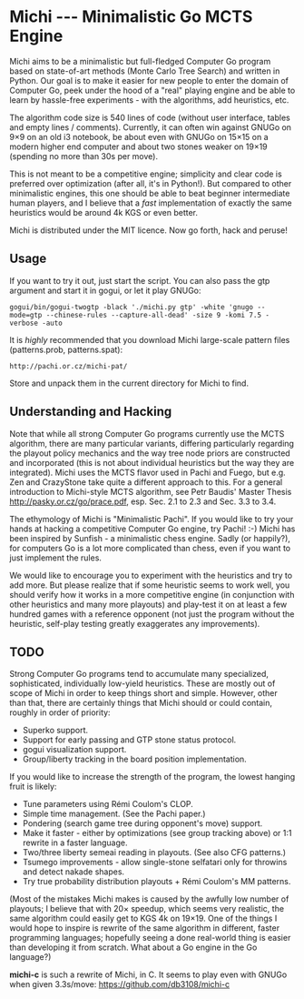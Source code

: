 Michi --- Minimalistic Go MCTS Engine
=====================================

Michi aims to be a minimalistic but full-fledged Computer Go program based
on state-of-art methods (Monte Carlo Tree Search) and written in Python.
Our goal is to make it easier for new people to enter the domain of
Computer Go, peek under the hood of a "real" playing engine and be able
to learn by hassle-free experiments - with the algorithms, add heuristics,
etc.

The algorithm code size is 540 lines of code (without user interface, tables
and empty lines / comments).  Currently, it can often win against GNUGo
on 9×9 on an old i3 notebook, be about even with GNUGo on 15×15 on a modern
higher end computer and about two stones weaker on 19×19 (spending no more
than 30s per move).

This is not meant to be a competitive engine; simplicity and clear code is
preferred over optimization (after all, it's in Python!).  But compared to
other minimalistic engines, this one should be able to beat beginner
intermediate human players, and I believe that a *fast* implementation
of exactly the same heuristics would be around 4k KGS or even better.

Michi is distributed under the MIT licence.  Now go forth, hack and peruse!

Usage
-----

If you want to try it out, just start the script.  You can also pass the
gtp argument and start it in gogui, or let it play GNUGo:

	gogui/bin/gogui-twogtp -black './michi.py gtp' -white 'gnugo --mode=gtp --chinese-rules --capture-all-dead' -size 9 -komi 7.5 -verbose -auto

It is *highly* recommended that you download Michi large-scale pattern files
(patterns.prob, patterns.spat):

	http://pachi.or.cz/michi-pat/

Store and unpack them in the current directory for Michi to find.

Understanding and Hacking
-------------------------

Note that while all strong Computer Go programs currently use the MCTS
algorithm, there are many particular variants, differing particularly
regarding the playout policy mechanics and the way tree node priors
are constructed and incorporated (this is not about individual heuristics
but the way they are integrated).  Michi uses the MCTS flavor used in
Pachi and Fuego, but e.g. Zen and CrazyStone take quite a different
approach to this.  For a general introduction to Michi-style MCTS algorithm,
see Petr Baudis' Master Thesis http://pasky.or.cz/go/prace.pdf, esp.
Sec. 2.1 to 2.3 and Sec. 3.3 to 3.4.

The ethymology of Michi is "Minimalistic Pachi".  If you would like
to try your hands at hacking a competitive Computer Go engine, try Pachi! :-)
Michi has been inspired by Sunfish - a minimalistic chess engine.  Sadly
(or happily?), for computers Go is a lot more complicated than chess, even
if you want to just implement the rules.

We would like to encourage you to experiment with the heuristics and try
to add more.  But please realize that if some heuristic seems to work well,
you should verify how it works in a more competitive engine (in conjunction
with other heuristics and many more playouts) and play-test it on at least
a few hundred games with a reference opponent (not just the program without
the heuristic, self-play testing greatly exaggerates any improvements).

TODO
----

Strong Computer Go programs tend to accumulate many specialized,
sophisticated, individually low-yield heuristics.  These are mostly
out of scope of Michi in order to keep things short and simple.
However, other than that, there are certainly things that Michi should
or could contain, roughly in order of priority:

  * Superko support.
  * Support for early passing and GTP stone status protocol.
  * gogui visualization support.
  * Group/liberty tracking in the board position implementation.

If you would like to increase the strength of the program, the lowest
hanging fruit is likely:

  * Tune parameters using Rémi Coulom's CLOP.
  * Simple time management.  (See the Pachi paper.)
  * Pondering (search game tree during opponent's move) support.
  * Make it faster - either by optimizations (see group tracking above)
    or 1:1 rewrite in a faster language.
  * Two/three liberty semeai reading in playouts.  (See also CFG patterns.)
  * Tsumego improvements - allow single-stone selfatari only for throwins
    and detect nakade shapes.
  * Try true probability distribution playouts + Rémi Coulom's MM patterns.

(Most of the mistakes Michi makes is caused by the awfully low number of
playouts; I believe that with 20× speedup, which seems very realistic, the same
algorithm could easily get to KGS 4k on 19×19.  One of the things I would hope
to inspire is rewrite of the same algorithm in different, faster programming
languages; hopefully seeing a done real-world thing is easier than developing
it from scratch.  What about a Go engine in the Go language?)

**michi-c** is such a rewrite of Michi, in C.  It seems to play even with
GNUGo when given 3.3s/move: https://github.com/db3108/michi-c
